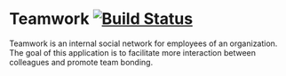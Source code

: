 Teamwork 
[![Build Status](https://travis-ci.com/miami78/teamworkApi.svg?branch=development)](https://travis-ci.com/miami78/teamworkApi)
========
Teamwork is an internal social network for employees of an organization. The goal of this application is to facilitate more interaction between colleagues and promote team bonding.

